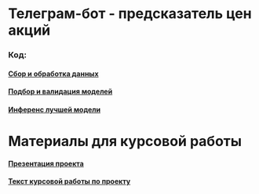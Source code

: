 # Телеграм-бот - предсказатель цен акций

### Код:

#### [Сбор и обработка данных](https://github.com/Zianielir/prediction_of_share_prices_service/blob/main/data_acquisition.ipynb)

#### [Подбор и валидация моделей](https://github.com/Zianielir/prediction_of_share_prices_service/blob/main/modelling.ipynb)

#### [Инференс лучшей модели](https://github.com/Zianielir/prediction_of_share_prices_service/blob/main/final_model_train_and_inference.ipynb)

# Материалы для курсовой работы

#### [Презентация проекта](https://github.com/Zianielir/prediction_of_share_prices_service/blob/main/presentaton.pdf)

#### [Текст курсовой работы по проекту](https://github.com/Zianielir/prediction_of_share_prices_service/blob/main/text_course_work.pdf)
